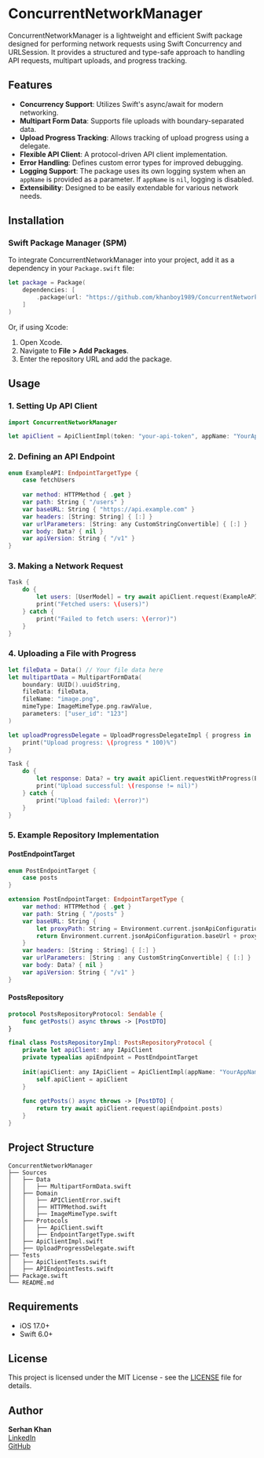 # ConcurrentNetworkManager

ConcurrentNetworkManager is a lightweight and efficient Swift package designed for performing network requests using Swift Concurrency and URLSession. It provides a structured and type-safe approach to handling API requests, multipart uploads, and progress tracking.

## Features
- **Concurrency Support**: Utilizes Swift's async/await for modern networking.
- **Multipart Form Data**: Supports file uploads with boundary-separated data.
- **Upload Progress Tracking**: Allows tracking of upload progress using a delegate.
- **Flexible API Client**: A protocol-driven API client implementation.
- **Error Handling**: Defines custom error types for improved debugging.
- **Logging Support**: The package uses its own logging system when an `appName` is provided as a parameter. If `appName` is `nil`, logging is disabled.
- **Extensibility**: Designed to be easily extendable for various network needs.

## Installation

### Swift Package Manager (SPM)
To integrate ConcurrentNetworkManager into your project, add it as a dependency in your `Package.swift` file:

```swift
let package = Package(
    dependencies: [
        .package(url: "https://github.com/khanboy1989/ConcurrentNetworkLayer", from: "1.0.5"),
    ]
)
```
Or, if using Xcode:
1. Open Xcode.
2. Navigate to **File > Add Packages**.
3. Enter the repository URL and add the package.

## Usage

### 1. Setting Up API Client
```swift
import ConcurrentNetworkManager

let apiClient = ApiClientImpl(token: "your-api-token", appName: "YourAppName")
```

### 2. Defining an API Endpoint
```swift
enum ExampleAPI: EndpointTargetType {
    case fetchUsers
    
    var method: HTTPMethod { .get }
    var path: String { "/users" }
    var baseURL: String { "https://api.example.com" }
    var headers: [String: String] { [:] }
    var urlParameters: [String: any CustomStringConvertible] { [:] }
    var body: Data? { nil }
    var apiVersion: String { "/v1" }
}
```

### 3. Making a Network Request
```swift
Task {
    do {
        let users: [UserModel] = try await apiClient.request(ExampleAPI.fetchUsers)
        print("Fetched users: \(users)")
    } catch {
        print("Failed to fetch users: \(error)")
    }
}
```

### 4. Uploading a File with Progress
```swift
let fileData = Data() // Your file data here
let multipartData = MultipartFormData(
    boundary: UUID().uuidString,
    fileData: fileData,
    fileName: "image.png",
    mimeType: ImageMimeType.png.rawValue,
    parameters: ["user_id": "123"]
)

let uploadProgressDelegate = UploadProgressDelegateImpl { progress in
    print("Upload progress: \(progress * 100)%")
}

Task {
    do {
        let response: Data? = try await apiClient.requestWithProgress(ExampleAPI.uploadFile(multipartData), progressDelegate: uploadProgressDelegate)
        print("Upload successful: \(response != nil)")
    } catch {
        print("Upload failed: \(error)")
    }
}
```

### 5. Example Repository Implementation
#### **PostEndpointTarget**
```swift
enum PostEndpointTarget {
    case posts
}

extension PostEndpointTarget: EndpointTargetType {
    var method: HTTPMethod { .get }
    var path: String { "/posts" }
    var baseURL: String {
        let proxyPath: String = Environment.current.jsonApiConfiguration.proxyPath
        return Environment.current.jsonApiConfiguration.baseUrl + proxyPath
    }
    var headers: [String : String] { [:] }
    var urlParameters: [String : any CustomStringConvertible] { [:] }
    var body: Data? { nil }
    var apiVersion: String { "/v1" }
}
```
#### **PostsRepository**
```swift
protocol PostsRepositoryProtocol: Sendable {
    func getPosts() async throws -> [PostDTO]
}

final class PostsRepositoryImpl: PostsRepositoryProtocol {
    private let apiClient: any IApiClient
    private typealias apiEndpoint = PostEndpointTarget
    
    init(apiClient: any IApiClient = ApiClientImpl(appName: "YourAppName")) {
        self.apiClient = apiClient
    }
    
    func getPosts() async throws -> [PostDTO] {
        return try await apiClient.request(apiEndpoint.posts)
    }
}
```

## Project Structure
```
ConcurrentNetworkManager
├── Sources
│   ├── Data
│   │   ├── MultipartFormData.swift
│   ├── Domain
│   │   ├── APIClientError.swift
│   │   ├── HTTPMethod.swift
│   │   ├── ImageMimeType.swift
│   ├── Protocols
│   │   ├── ApiClient.swift
│   │   ├── EndpointTargetType.swift
│   ├── ApiClientImpl.swift
│   ├── UploadProgressDelegate.swift
├── Tests
│   ├── ApiClientTests.swift
│   ├── APIEndpointTests.swift
├── Package.swift
└── README.md
```

## Requirements
- iOS 17.0+
- Swift 6.0+

## License
This project is licensed under the MIT License - see the [LICENSE](LICENSE) file for details.

## Author
**Serhan Khan**  
[LinkedIn](https://www.linkedin.com/in/serhan-khan-97b577103/)  
[GitHub](https://github.com/khanboy1989)

